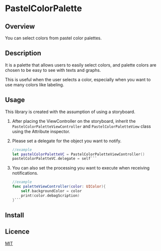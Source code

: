 # PastelColorPalette


## Overview
You can select colors from pastel color palettes.

## Description
It is a palette that allows users to easily select colors, and palette colors are chosen to be easy to see with texts and graphs.

This is useful when the user selects a color, especially when you want to use many colors like labeling.
## Usage
This library is created with the assumption of using a storyboard.

1. After placing the ViewController on the storyboard, inherit the `PastelColorPaletteViewController` and `PastelColorPaletteView` class using the Attribute inspector.
2. Please set a delegate for the object you want to notify.

    ```Swift
    //example
    let pastelColorPaletteVC = PastelColorPaletteViewController()
    pastelColorPaletteVC.delegate = self```

3. You can also set the processing you want to execute when receiving notifications.
    
    ```Swift
    //example
    func paletteViewController(color: UIColor){
        self.backgroundColor = color
        print(color.debagScription)
    }```

## Install


## Licence

[MIT](https://github.com/cyan-drop/PastelColorPalette/blob/master/LICENSE)

